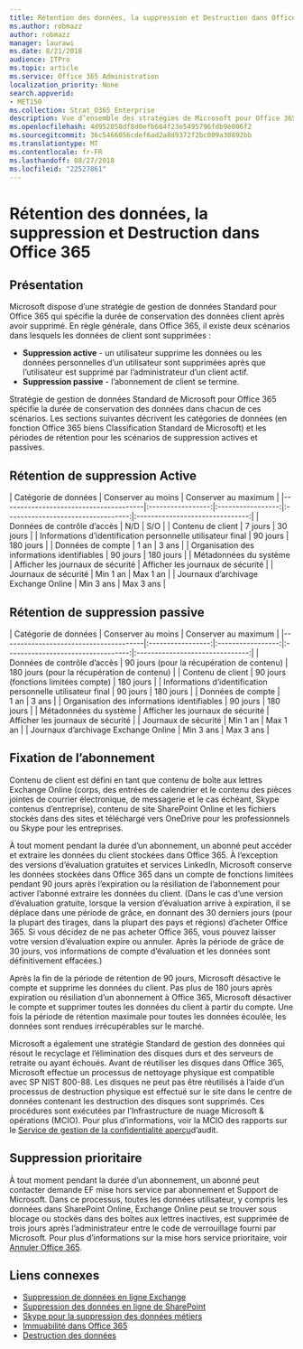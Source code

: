 ```yaml
---
title: Rétention des données, la suppression et Destruction dans Office 365
ms.author: robmazz
author: robmazz
manager: laurawi
ms.date: 8/21/2018
audience: ITPro
ms.topic: article
ms.service: Office 365 Administration
localization_priority: None
search.appverid:
- MET150
ms.collection: Strat_O365_Enterprise
description: Vue d’ensemble des stratégies de Microsoft pour Office 365 concernant la rétention des données, la suppression et destruction.
ms.openlocfilehash: 4d952058df8d0efb664f23e5495796fdb9e006f2
ms.sourcegitcommit: 36c5466056cdef6ad2a8d9372f2bc009a30892bb
ms.translationtype: MT
ms.contentlocale: fr-FR
ms.lasthandoff: 08/27/2018
ms.locfileid: "22527861"
---
```

# <a name="data-retention-deletion-and-destruction-in-office-365"></a>Rétention des données, la suppression et Destruction dans Office 365

## <a name="introduction"></a>Présentation
Microsoft dispose d’une stratégie de gestion de données Standard pour Office 365 qui spécifie la durée de conservation des données client après avoir supprimé. En règle générale, dans Office 365, il existe deux scénarios dans lesquels les données de client sont supprimées :
- **Suppression active** - un utilisateur supprime les données ou les données personnelles d’un utilisateur sont supprimées après que l’utilisateur est supprimé par l’administrateur d’un client actif.
- **Suppression passive** - l’abonnement de client se termine.

Stratégie de gestion de données Standard de Microsoft pour Office 365 spécifie la durée de conservation des données dans chacun de ces scénarios. Les sections suivantes décrivent les catégories de données (en fonction Office 365 biens Classification Standard de Microsoft) et les périodes de rétention pour les scénarios de suppression actives et passives.

## <a name="active-deletion-retention"></a>Rétention de suppression Active

| Catégorie de données | Conserver au moins | Conserver au maximum |
|---------------------------------------|:-----------------:|:-----------------:|:----------------------------------:|:-------------------------------:|
| Données de contrôle d’accès | N/D | S/O |
| Contenu de client | 7 jours | 30 jours |
| Informations d’identification personnelle utilisateur final | 90 jours | 180 jours |
| Données de compte | 1 an | 3 ans |
| Organisation des informations identifiables | 90 jours | 180 jours |
| Métadonnées du système | Afficher les journaux de sécurité | Afficher les journaux de sécurité |
| Journaux de sécurité | Min 1 an | Max 1 an |
| Journaux d’archivage Exchange Online | Min 3 ans | Max 3 ans |

## <a name="passive-deletion-retention"></a>Rétention de suppression passive

| Catégorie de données | Conserver au moins | Conserver au maximum |
|---------------------------------------|:-----------------:|:-----------------:|:----------------------------------:|:-------------------------------:|
| Données de contrôle d’accès | 90 jours (pour la récupération de contenu) | 180 jours (pour la récupération de contenu) |
| Contenu de client | 90 jours (fonctions limitées compte) | 180 jours |
| Informations d’identification personnelle utilisateur final | 90 jours | 180 jours |
| Données de compte | 1 an | 3 ans |
| Organisation des informations identifiables | 90 jours | 180 jours |
| Métadonnées du système | Afficher les journaux de sécurité | Afficher les journaux de sécurité |
| Journaux de sécurité | Min 1 an | Max 1 an |
| Journaux d’archivage Exchange Online | Min 3 ans | Max 3 ans |

## <a name="subscription-rentention"></a>Fixation de l’abonnement

Contenu de client est défini en tant que contenu de boîte aux lettres Exchange Online (corps, des entrées de calendrier et le contenu des pièces jointes de courrier électronique, de messagerie et le cas échéant, Skype contenus d’entreprise), contenu de site SharePoint Online et les fichiers stockés dans des sites et téléchargé vers OneDrive pour les professionnels ou Skype pour les entreprises.

À tout moment pendant la durée d’un abonnement, un abonné peut accéder et extraire les données du client stockées dans Office 365. À l’exception des versions d’évaluation gratuites et services LinkedIn, Microsoft conserve les données stockées dans Office 365 dans un compte de fonctions limitées pendant 90 jours après l’expiration ou la résiliation de l’abonnement pour activer l’abonné extraire les données du client. (Dans le cas d’une version d’évaluation gratuite, lorsque la version d’évaluation arrive à expiration, il se déplace dans une période de grâce, en donnant des 30 derniers jours (pour la plupart des tirages, dans la plupart des pays et régions) d’acheter Office 365. Si vous décidez de ne pas acheter Office 365, vous pouvez laisser votre version d’évaluation expire ou annuler. Après la période de grâce de 30 jours, vos informations de compte d’évaluation et les données sont définitivement effacées.)

Après la fin de la période de rétention de 90 jours, Microsoft désactive le compte et supprime les données du client. Pas plus de 180 jours après expiration ou résiliation d’un abonnement à Office 365, Microsoft désactiver le compte et supprimer toutes les données du client à partir du compte. Une fois la période de rétention maximale pour toutes les données écoulée, les données sont rendues irrécupérables sur le marché.

Microsoft a également une stratégie Standard de gestion des données qui résout le recyclage et l’élimination des disques durs et des serveurs de retraite ou ayant échoués. Avant de réutiliser les disques dans Office 365, Microsoft effectue un processus de nettoyage physique est compatible avec SP NIST 800-88. Les disques ne peut pas être réutilisés à l’aide d’un processus de destruction physique est effectué sur le site dans le centre de données contenant les destruction des disques sont supprimés. Ces procédures sont exécutées par l’Infrastructure de nuage Microsoft & opérations (MCIO). Pour plus d’informations, voir la MCIO des rapports sur le [Service de gestion de la confidentialité aperçu](https://aka.ms/STP)d’audit.

## <a name="expedited-deletion"></a>Suppression prioritaire
À tout moment pendant la durée d’un abonnement, un abonné peut contacter demande EF mise hors service par abonnement et Support de Microsoft. Dans ce processus, toutes les données utilisateur, y compris les données dans SharePoint Online, Exchange Online peut se trouver sous blocage ou stockés dans des boîtes aux lettres inactives, est supprimée de trois jours après l’administrateur entre le code de verrouillage fourni par Microsoft. Pour plus d’informations sur la mise hors service prioritaire, voir [Annuler Office 365](https://support.office.com/article/Cancel-Office-365-for-business-b1bc0bef-4608-4601-813a-cdd9f746709a).

## <a name="related-links"></a>Liens connexes
- [Suppression de données en ligne Exchange](/office365/enterprise/office-365-exchange-online-data-deletion)
- [Suppression des données en ligne de SharePoint](/office365/enterprise/office-365-sharepoint-online-data-deletion)
- [Skype pour la suppression des données métiers](/office365/enterprise/office-365-skype-data-deletion)
- [Immuabilité dans Office 365](/office365/enterprise/office-365-data-immutability)
- [Destruction des données](/office365/enterprise/office-365-data-destruction)